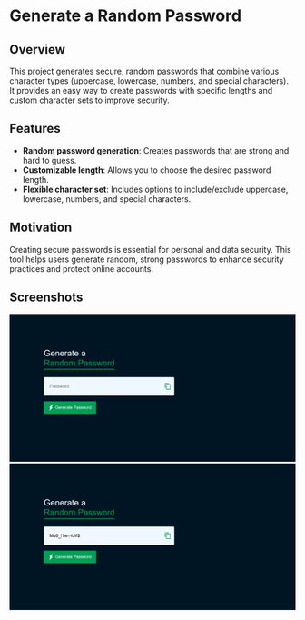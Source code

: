 # Generate a Random Password

## Overview
This project generates secure, random passwords that combine various character types (uppercase, lowercase, numbers, and special characters). It provides an easy way to create passwords with specific lengths and custom character sets to improve security.


## Features
- **Random password generation**: Creates passwords that are strong and hard to guess.
- **Customizable length**: Allows you to choose the desired password length.
- **Flexible character set**: Includes options to include/exclude uppercase, lowercase, numbers, and special characters.


## Motivation
Creating secure passwords is essential for personal and data security. This tool helps users generate random, strong passwords to enhance security practices and protect online accounts.

## Screenshots 
![Password Generator Preview](images/img1.png)
![Password Generator Preview](images/img2.png)
